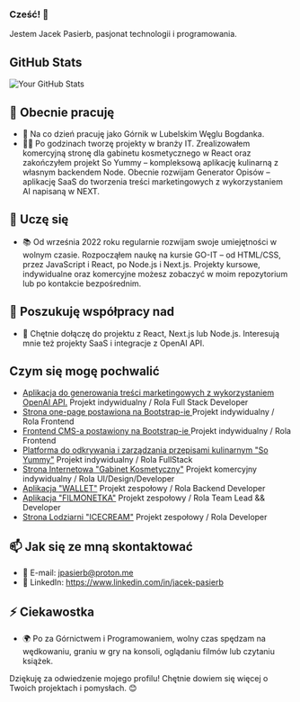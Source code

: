 ### Cześć! 👋

Jestem Jacek Pasierb, pasjonat technologii i programowania.
## GitHub Stats
![Your GitHub Stats](https://github-readme-stats.vercel.app/api?username=JacekPasierb&show_icons=true&theme=radical)

## 🚀 Obecnie pracuję

- 💼 Na co dzień pracuję jako Górnik w Lubelskim Węglu Bogdanka.
- 🧑‍💻 Po godzinach tworzę projekty w branży IT.
  Zrealizowałem komercyjną stronę dla gabinetu kosmetycznego w React oraz zakończyłem projekt So Yummy – kompleksową aplikację kulinarną z własnym backendem Node.
Obecnie rozwijam Generator Opisów – aplikację SaaS do tworzenia treści marketingowych z wykorzystaniem AI napisaną w NEXT.

## 🌱 Uczę się

- 📚  Od września 2022 roku regularnie rozwijam swoje umiejętności w wolnym czasie.
Rozpocząłem naukę na kursie GO-IT – od HTML/CSS, przez JavaScript i React, po Node.js i Next.js.
Projekty kursowe, indywidualne oraz komercyjne możesz zobaczyć w moim repozytorium lub po kontakcie bezpośrednim.

## 👯 Poszukuję współpracy nad

- 🤝 Chętnie dołączę do projektu z React, Next.js lub Node.js. Interesują mnie też projekty SaaS i integracje z OpenAI API.

## Czym się mogę pochwalić
- [Aplikacja do generowania treści marketingowych z wykorzystaniem OpenAI API.](https://github.com/JacekPasierb/generator-ogloszen/) 
  Projekt indywidualny / Rola Full Stack Developer  
- [Strona one-page postawiona na Bootstrap-ie ](https://jacekpasierb.github.io/sprzeda--naczep/) 
  Projekt indywidualny / Rola Frontend
- [Frontend CMS-a postawiony na Bootstrap-ie ](https://jacekpasierb.github.io/Bootstrap-CMS/index.html) 
  Projekt indywidualny / Rola Frontend 
- [Platforma do odkrywania i zarządzania przepisami kulinarnym "So Yummy"](https://so-yummy-jack.netlify.app/) 
  Projekt indywidualny / Rola FullStack 
- [Strona Internetowa "Gabinet Kosmetyczny"](https://pokręcona.pl) 
  Projekt komercyjny indywidualny / Rola UI/Design/Developer
- [Aplikacja "WALLET"](https://codeholics-wallet-app.netlify.app/register)
  Projekt zespołowy / Rola Backend Developer
- [Aplikacja "FILMONETKA"](https://jacekpasierb.github.io/filmonetka/)
  Projekt zespołowy / Rola Team Lead && Developer
- [Strona Lodziarni "ICECREAM"](https://joanna-jasinska.github.io/goit-page-template-2022-12-13/)
  Projekt zespołowy / Rola Developer
  
## 📫 Jak się ze mną skontaktować

- 📧 E-mail: jpasierb@proton.me
- 💼 LinkedIn: https://www.linkedin.com/in/jacek-pasierb

## ⚡ Ciekawostka

- 🌍 Po za Górnictwem i Programowaniem, wolny czas spędzam na wędkowaniu, graniu w gry na konsoli, oglądaniu filmów lub czytaniu książek.

Dziękuję za odwiedzenie mojego profilu! Chętnie dowiem się więcej o Twoich projektach i pomysłach. 😊
